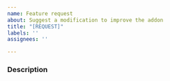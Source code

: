 ```yaml
---
name: Feature request
about: Suggest a modification to improve the addon
title: "[REQUEST]"
labels: ''
assignees: ''

---
```


### Description
